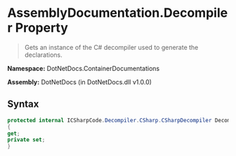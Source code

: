 # AssemblyDocumentation.Decompiler Property
> Gets an instance of the C# decompiler used to generate the declarations.

**Namespace:** DotNetDocs.ContainerDocumentations

**Assembly:** DotNetDocs (in DotNetDocs.dll v1.0.0)
## Syntax
```csharp
protected internal ICSharpCode.Decompiler.CSharp.CSharpDecompiler Decompiler
{
get;
private set;
}
```
